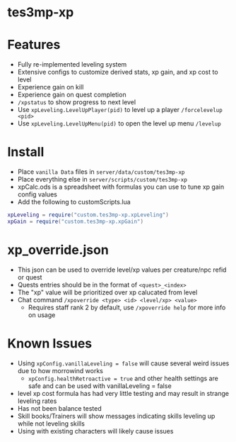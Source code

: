 # tes3mp-xp

# Features
* Fully re-implemented leveling system
* Extensive configs to customize derived stats, xp gain, and xp cost to level
* Experience gain on kill
* Experience gain on quest completion
* `/xpstatus` to show progress to next level
* Use `xpLeveling.LevelUpPlayer(pid)` to level up a player `/forcelevelup <pid>`
* Use `xpLeveling.LevelUpMenu(pid)` to open the level up menu `/levelup`

# Install
* Place `vanilla Data` files in `server/data/custom/tes3mp-xp`
* Place everything else in `server/scripts/custom/tes3mp-xp`
* xpCalc.ods is a spreadsheet with formulas you can use to tune xp gain config values
* Add the following to customScripts.lua
```lua
xpLeveling = require("custom.tes3mp-xp.xpLeveling")
xpGain = require("custom.tes3mp-xp.xpGain")
```

# xp_override.json
* This json can be used to override level/xp values per creature/npc refid or quest
* Quests entries should be in the format of `<quest>_<index>`
* The "xp" value will be prioritized over xp calucated from level
* Chat command `/xpoverride <type> <id> <level/xp> <value>`
  * Requires staff rank 2 by default, use `/xpoverride help` for more info on usage

# Known Issues
* Using `xpConfig.vanillaLeveling = false` will cause several weird issues due to how morrowind works
  * `xpConfig.healthRetroactive = true` and other health settings are safe and can be used with vanillaLeveling = false
* level xp cost formula has had very little testing and may result in strange leveling rates
* Has not been balance tested
* Skill books/Trainers will show messages indicating skills leveling up while not leveling skills
* Using with existing characters will likely cause issues